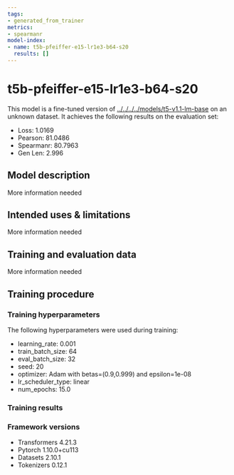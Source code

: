 ```yaml
---
tags:
- generated_from_trainer
metrics:
- spearmanr
model-index:
- name: t5b-pfeiffer-e15-lr1e3-b64-s20
  results: []
---
```


<!-- This model card has been generated automatically according to the information the Trainer had access to. You
should probably proofread and complete it, then remove this comment. -->

# t5b-pfeiffer-e15-lr1e3-b64-s20

This model is a fine-tuned version of [../../../../models/t5-v1.1-lm-base](https://huggingface.co/../../../../models/t5-v1.1-lm-base) on an unknown dataset.
It achieves the following results on the evaluation set:
- Loss: 1.0169
- Pearson: 81.0486
- Spearmanr: 80.7963
- Gen Len: 2.996

## Model description

More information needed

## Intended uses & limitations

More information needed

## Training and evaluation data

More information needed

## Training procedure

### Training hyperparameters

The following hyperparameters were used during training:
- learning_rate: 0.001
- train_batch_size: 64
- eval_batch_size: 32
- seed: 20
- optimizer: Adam with betas=(0.9,0.999) and epsilon=1e-08
- lr_scheduler_type: linear
- num_epochs: 15.0

### Training results



### Framework versions

- Transformers 4.21.3
- Pytorch 1.10.0+cu113
- Datasets 2.10.1
- Tokenizers 0.12.1
